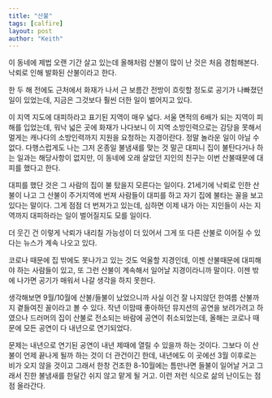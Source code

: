 ```yaml
---
title: "산불"
tags: [calfire]
layout: post
author: "Keith"
---
```


이 동네에 제법 오랜 기간 살고 있는데 올해처럼 산불이 많이 난 것은 처음 경험해본다. 낙뢰로 인해 발화된 산불이라고 한다. 

한 두 해 전에도 근처에서 화재가 나서 근 보름간 전방이 흐릿할 정도로 공기가 나빠졌던 일이 있었는데, 지금은 그것보다 훨씬 더한 일이 벌어지고 있다.

이 지역 지도에 대피하라고 표기된 지역이 매우 넓다. 서울 면적의 6배가 되는 지역이 피해를 입었는데, 워낙 넓은 곳에 화재가 나다보니 이 지역 소방인력으로는 감당을 못해서 멀게는 캐나다의 소방인력까지 지원을 요청하는 지경이란다. 정말 놀라운 일이 아닐 수 없다. 다행스럽게도 나는 그저 온종일 불냄새를 맞는 것 말곤 대피니 집이 불탄다거나 하는 일과는 해당사항이 없지만, 이 동네에 오래 살았던 지인의 친구는 이번 산불때문에 대피를 했다고 한다. 

대피를 했단 것은 그 사람의 집이 불 탔을지 모른다는 일이다. 21세기에 낙뢰로 인한 산불이 나고 그 산불이 주거지역에 번져 사람들이 대피를 하고 자기 집에 불타는 꼴을 보고 있다는 말이다. 그게 점점 더 번져가고 있는데, 심하면 이제 내가 아는 지인들이 사는 지역까지 대피하라는 일이 벌어질지도 모를 일이다.

더 웃긴 건 이렇게 낙뢰가 내리칠 가능성이 더 있어서 그게 또 다른 산불로 이어질 수 있다는 뉴스가 계속 나오고 있다. 

코로나 때문에 집 밖에도 못나가고 있는 것도 억울할 지경인데, 이젠 산불때문에 대피해야 하는 사람들이 있고, 또 그런 산불이 계속해서 일어날 지경이라니까 말이다. 이젠 밖에 나가면 공기가 매워서 나갈 생각을 하지 못한다. 

생각해보면 9월/10월에 산불/들불이 났었으니까 사실 이건 잘 나지않던 한여름 산불까지 곁들여진 꼴이라고 볼 수 있다. 작년 이맘때 좋아하던 뮤지션의 공연을 보려가려고 하였으나 드러머의 집이 산불로 전소되는 바람에 공연이 취소되었는데, 올해는 코로나 때문에 모든 공연이 다 내년으로 연기되었다.

문제는 내년으로 연기된 공연이 내년 제때에 열릴 수 있을까 하는 것이다. 그보다 이 산불이 언제 끝나게 될까 하는 것이 더 관건이긴 한데, 내년에도 이 곳에선 3월 이후로는 비가 오지 않을 것이고 그래서 한창 건조한 8-10월에는 틈만나면 들불이 일어날 거고 그래서 진한 불냄새를 한달간 쉬지 않고 맡게 될 거고. 이런 저런 식으로 삶의 난이도는 점점 올라간다.
